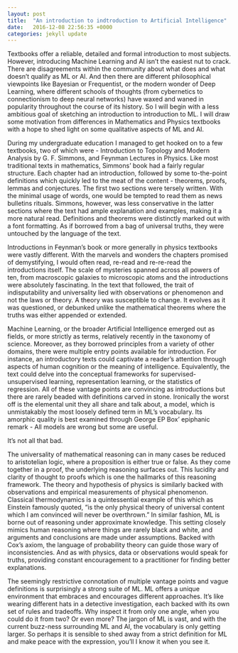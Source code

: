 ```yaml
---
layout: post
title:  "An introduction to indtroduction to Artificial Intelligence"
date:   2016-12-08 22:56:35 +0000
categories: jekyll update
---
```


Textbooks offer a reliable, detailed and formal introduction to most subjects. However, introducing Machine Learning and AI isn’t the easiest nut to crack. There are disagreements within the community about what does and what doesn’t qualify as ML or AI. And then there are different philosophical viewpoints like Bayesian or Frequentist, or the modern wonder of Deep Learning, where different schools of thoughts (from cybernetics to connectionism to deep neural networks) have waxed and waned in popularity throughout the course of its history. So I will begin with a less ambitious goal of sketching an introduction to introduction to ML. I will draw some motivation from differences in Mathematics and Physics textbooks with a hope to shed light on some qualitative aspects of ML and AI. 


During my undergraduate education I managed to get hooked on to a few textbooks, two of which were  - Introduction to Topology and Modern Analysis by G. F. Simmons, and Feynman Lectures in Physics. Like most traditional texts in mathematics, Simmons’ book had a fairly regular structure. Each chapter had an introduction, followed by some to-the-point definitions which quickly led to the meat of the content  - theorems, proofs, lemmas and conjectures. The first two sections were tersely written. With the minimal usage of words, one would be tempted to read them as news bulletins rituals. Simmons, however, was less conservative in the latter sections where the text had ample explanation and examples, making it a more natural read. Definitions and theorems were distinctly marked out with a font formatting. As if borrowed from a bag of universal truths, they were untouched by the language of the text. 


Introductions in Feynman’s book or more generally in physics textbooks were vastly different. With the marvels and wonders the chapters promised of demystifying, I would often read, re-read and re-re-read the introductions itself. The scale of mysteries spanned across all powers of ten, from macroscopic galaxies to microscopic atoms and the introductions were absolutely fascinating. In the text that followed, the trait of indisputability and universality lied with observations or phenomenon and not the laws or theory. A theory was susceptible to change. It evolves as it was questioned, or debunked unlike the mathematical theorems where the truths was either appended or extended. 


Machine Learning, or the broader Artificial Intelligence emerged out as fields, or more strictly as terms, relatively recently in the taxonomy of science. Moreover, as they borrowed principles from a variety of other domains, there were multiple entry points available for introduction. For instance, an introductory texts could captivate a reader’s attention through aspects of human cognition or the meaning of intelligence. Equivalently, the text could delve into the conceptual frameworks for supervised-unsupervised learning, representation learning, or the statistics of regression. All of these vantage points are convincing as introductions but there are rarely beaded with definitions carved in stone. Ironically the worst off is the elemental unit they all share and talk about, a model, which is unmistakably the most loosely defined term in ML’s vocabulary. Its amorphic quality is best examined through George EP Box’ epiphanic remark - All models are wrong but some are useful.


It’s not all that bad.






The universality of mathematical reasoning can in many cases be reduced to aristotelian logic, where a proposition is either true or false. As they come together in a proof, the underlying reasoning surfaces out. This lucidity and clarity of thought to proofs which is one the hallmarks of this reasoning framework. The theory and hypothesis of physics is similarly backed with observations and empirical measurements of physical phenomenon. Classical thermodynamics is a quintessential example of this which as Einstein famously quoted, “is the only physical theory of universal content which I am convinced will never be overthrown.” 
In similar fashion, ML is borne out of reasoning under approximate knowledge. This setting closely mimics human reasoning where things are rarely black and white, and arguments and conclusions are made under assumptions. Backed with Cox’s axiom, the language of probability theory can guide those wary of inconsistencies. And as with physics, data or observations would speak for truths, providing constant encouragement to a practitioner for finding better explanations. 


The seemingly restrictive connotation of multiple vantage points and vague definitions is surprisingly a strong suite of ML. ML offers a unique environment that embraces and encourages different approaches. It’s like wearing different hats in a detective investigation, each backed with its own set of rules and tradeoffs. Why inspect it from only one angle, when you could do it from two? Or even more? The jargon of ML is vast, and with the current buzz-ness surrounding ML and AI, the vocabulary is only getting larger. So perhaps it is sensible to shed away from a strict definition for ML and make peace with the expression, you’ll I know it when you see it.

